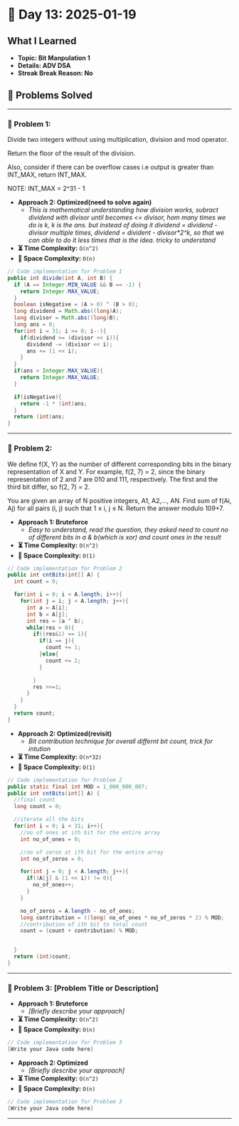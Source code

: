 
# 📅 Day 13: 2025-01-19

## What I Learned
- **Topic: Bit Manpulation 1**
- **Details: ADV DSA**
- **Streak Break Reason: No**

## 🚀 Problems Solved

---

### 🧩 Problem 1:
Divide two integers without using multiplication, division and mod operator.

Return the floor of the result of the division.

Also, consider if there can be overflow cases i.e output is greater than INT_MAX, return INT_MAX.

NOTE: INT_MAX = 2^31 - 1

- **Approach 2: Optimized(need to solve again)**
  - *This is mathematical understanding how division works, subract dividend with divisor until becomes <= divisor, hom many times we do is k, k is the ans. but instead of doing it dividend = dividend - divisor multiple times, dividend = divident - divisor\*2^k, so that we can able to do it less times that is the idea. tricky to understand*
- **⏳ Time Complexity:** `O(n^2)`
- **💾 Space Complexity:** `O(n)`

```java
// Code implementation for Problem 1
public int divide(int A, int B) {
  if (A == Integer.MIN_VALUE && B == -1) {
    return Integer.MAX_VALUE;
  }
  boolean isNegative = (A > 0) ^ (B > 0);
  long dividend = Math.abs((long)A);
  long divisor = Math.abs((long)B);
  long ans = 0;
  for(int i = 31; i >= 0; i--){
    if(dividend >= (divisor << i)){
      dividend -= (divisor << i);
      ans += (1 << i);
    }
  }
  if(ans > Integer.MAX_VALUE){
    return Integer.MAX_VALUE;
  }

  if(isNegative){
    return -1 * (int)ans;
  }
  return (int)ans;
}
```

---

### 🧩 Problem 2:
We define f(X, Y) as the number of different corresponding bits in the binary representation of X and Y.
For example, f(2, 7) = 2, since the binary representation of 2 and 7 are 010 and 111, respectively. The first and the third bit differ, so f(2, 7) = 2.

You are given an array of N positive integers, A1, A2,..., AN. Find sum of f(Ai, Aj) for all pairs (i, j) such that 1 ≤ i, j ≤ N. Return the answer modulo 109+7.



- **Approach 1: Bruteforce**
  - *Easy to understand, read the question, they asked need to count no of different bits in a & b(which is xor) and count ones in the result*
- **⏳ Time Complexity:** `O(n^2)`
- **💾 Space Complexity:** `O(1)`

```java
// Code implementation for Problem 2
public int cntBits(int[] A) {
  int count = 0;

  for(int i = 0; i < A.length; i++){
    for(int j = i; j < A.length; j++){
      int a = A[i];
      int b = A[j];
      int res = (a ^ b);
      while(res > 0){
        if((res&1) == 1){
          if(i == j){
            count += 1;
          }else{
            count += 2;
          }

        }
        res >>=1;
      }
    }
  }
  return count;
}
```

- **Approach 2: Optimized(revisit)**
  - *Bit contribution technique for overall differnt bit count, trick for intution*
- **⏳ Time Complexity:** `O(n*32)`
- **💾 Space Complexity:** `O(1)`

```java
// Code implementation for Problem 2
public static final int MOD = 1_000_000_007;
public int cntBits(int[] A) {
  //final count
  long count = 0;

  //iterate all the bits
  for(int i = 0; i < 31; i++){
    //no of ones at ith bit for the entire array
    int no_of_ones = 0;

    //no of zeros at ith bit for the entire array
    int no_of_zeros = 0;

    for(int j = 0; j < A.length; j++){
      if((A[j] & (1 << i)) != 0){
        no_of_ones++;
      }
    }

    no_of_zeros = A.length - no_of_ones;
    long contribution = ((long) no_of_ones * no_of_zeros * 2) % MOD;
    //contribution of ith bit to total count
    count = (count + contribution) % MOD;


  }
  return (int)count;
}
```

---

### 🧩 Problem 3: [Problem Title or Description]
- **Approach 1: Bruteforce**
  - *[Briefly describe your approach]*
- **⏳ Time Complexity:** `O(n^2)`
- **💾 Space Complexity:** `O(n)`

```java
// Code implementation for Problem 3
[Write your Java code here]
```

- **Approach 2: Optimized**
  - *[Briefly describe your approach]*
- **⏳ Time Complexity:** `O(n^2)`
- **💾 Space Complexity:** `O(n)`

```java
// Code implementation for Problem 3
[Write your Java code here]
```

---

